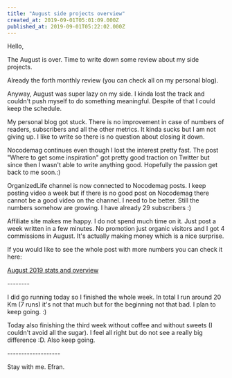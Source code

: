 ```yaml
---
title: "August side projects overview"
created_at: 2019-09-01T05:01:09.000Z
published_at: 2019-09-01T05:22:02.000Z
---
```

Hello,

The August is over. Time to write down some review about my side projects. 

Already the forth monthly review (you can check all on my personal blog).

Anyway, August was super lazy on my side. I kinda lost the track and couldn't push myself to do something meaningful. Despite of that I could keep the schedule.

My personal blog got stuck. There is no improvement in case of numbers of readers, subscribers and all the other metrics. It kinda sucks but I am not giving up. I like to write so there is no question about closing it down.

Nocodemag continues even though I lost the interest pretty fast. The post "Where to get some inspiration" got pretty good traction on Twitter but since then I wasn't able to write anything good. Hopefully the passion get back to me soon.:)

OrganizedLife channel is now connected to Nocodemag posts. I keep posting video a week but if there is no good post on Nocodemag there cannot be a good video on the channel. I need to be better. Still the numbers somehow are growing. I have already 29 subscribers :)

Affiliate site makes me happy. I do not spend much time on it. Just post a week written in a few minutes. No promotion just organic visitors and I got 4 commissions in August. It's actually making money which is a nice surprise.

If you would like to see the whole post with more numbers you can check it here:

[August 2019 stats and overview](https://www.worktravelenjoy.com/august-2019-stats-and-overview/)

\--------

I did go running today so I finished the whole week. In total I run around 20 Km (7 runs) it's not that much but for the beginning not that bad. I plan to keep going. :) 

Today also finishing the third week without coffee and without sweets (I couldn't avoid all the sugar). I feel all right but do not see a really big difference :D. Also keep going.

\-------------------

Stay with me. Efran.
